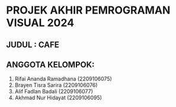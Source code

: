 # PROJEK AKHIR PEMROGRAMAN VISUAL 2024
## JUDUL : CAFE

## ANGGOTA KELOMPOK: 
1. Rifai Ananda Ramadhana (2209106075)
2. Brayen Tisra Sarira (2209106076)
3. Alif Fadlan Badali (2209106077)
4. Akhmad Nur Hidayat (2209106095)

